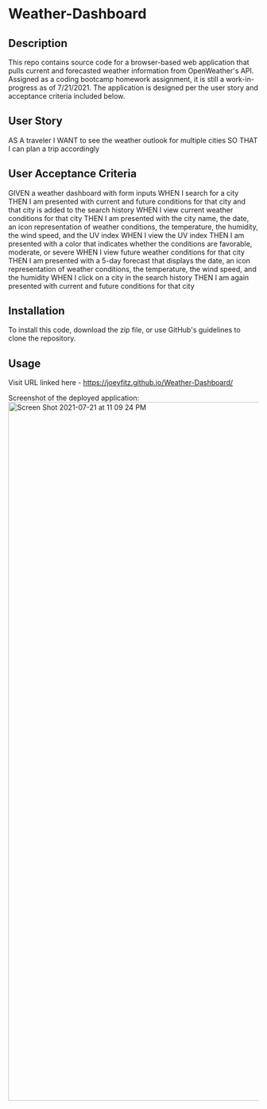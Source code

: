 # Weather-Dashboard
## Description
This repo contains source code for a browser-based web application that pulls current and forecasted weather information from OpenWeather's API. Assigned as a coding bootcamp homework assignment, it is still a work-in-progress as of 7/21/2021. The application is designed per the user story and acceptance criteria included below. 

## User Story
AS A traveler
I WANT to see the weather outlook for multiple cities
SO THAT I can plan a trip accordingly

## User Acceptance Criteria
GIVEN a weather dashboard with form inputs
WHEN I search for a city
THEN I am presented with current and future conditions for that city and that city is added to the search history
WHEN I view current weather conditions for that city
THEN I am presented with the city name, the date, an icon representation of weather conditions, the temperature, the humidity, the wind speed, and the UV index
WHEN I view the UV index
THEN I am presented with a color that indicates whether the conditions are favorable, moderate, or severe
WHEN I view future weather conditions for that city
THEN I am presented with a 5-day forecast that displays the date, an icon representation of weather conditions, the temperature, the wind speed, and the humidity
WHEN I click on a city in the search history
THEN I am again presented with current and future conditions for that city


## Installation
To install this code, download the zip file, or use GitHub's guidelines to clone the repository.

## Usage
Visit URL linked here - https://joeyfitz.github.io/Weather-Dashboard/

Screenshot of the deployed application:
<img width="1405" alt="Screen Shot 2021-07-21 at 11 09 24 PM" src="https://user-images.githubusercontent.com/50683782/126596424-8893d13a-3f09-4a58-b4fa-889877eb67f7.png">

